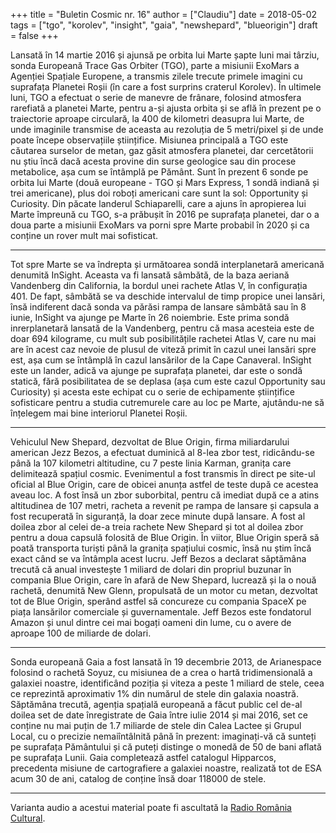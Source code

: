 +++
title = "Buletin Cosmic nr. 16"
author = ["Claudiu"]
date = 2018-05-02
tags = ["tgo", "korolev", "insight", "gaia", "newshepard", "blueorigin"]
draft = false
+++

Lansată în 14 martie 2016 și ajunsă pe orbita lui Marte șapte luni mai târziu, sonda Europeană Trace Gas Orbiter (TGO), parte a misiunii ExoMars a Agenției Spațiale Europene, a transmis zilele trecute primele imagini cu suprafața Planetei Roșii (în care a fost surprins craterul Korolev). În ultimele luni, TGO a efectuat o serie de manevre de frânare, folosind atmosfera rarefiată a planetei Marte, pentru a-și ajusta orbita și se află în prezent pe o traiectorie aproape circulară, la 400 de kilometri deasupra lui Marte, de unde imaginile transmise de aceasta au rezoluția de 5 metri/pixel și de unde poate începe observațiile științifice. Misiunea principală a TGO este căutarea surselor de metan, gaz găsit atmosfera planetei, dar cercetătorii nu știu încă dacă acesta provine din surse geologice sau din procese metabolice, așa cum se întâmplă pe Pământ. Sunt în prezent 6 sonde pe orbita lui Marte (două europeane - TGO și Mars Express, 1 sondă indiană și trei americane), plus doi roboți americani care sunt la sol: Opportunity și Curiosity. Din păcate landerul Schiaparelli, care a ajuns în apropierea lui Marte împreună cu TGO, s-a prăbușit în 2016 pe suprafața planetei, dar o a doua parte a misiunii ExoMars va porni spre Marte probabil în 2020 și ca conține un rover mult mai sofisticat.

---

Tot spre Marte se va îndrepta și următoarea sondă interplanetară americană denumită InSight. Aceasta va fi lansată sâmbătă, de la baza aeriană Vandenberg din California, la bordul unei rachete Atlas V, în configurația 401. De fapt, sâmbătă se va deschide intervalul de timp propice unei lansări, însă indiferent dacă sonda va părăsi rampa de lansare sâmbătă sau în 8 iunie, InSight va ajunge pe Marte în 26 noiembrie. Este prima sondă inrerplanetară lansată de la Vandenberg, pentru că masa acesteia este de doar 694 kilograme, cu mult sub posibilitățile rachetei Atlas V, care nu mai are în acest caz nevoie de plusul de viteză primit în cazul unei lansări spre est, așa cum se întâmplă în cazul lansărilor de la Cape Canaveral. InSight este un lander, adică va ajunge pe suprafața planetei, dar este o sondă statică, fără posibilitatea de se deplasa (așa cum este cazul Opportunity sau Curiosity) și acesta este echipat cu o serie de echipamente științifice sofisticare pentru a studia cutremurele care au loc pe Marte, ajutându-ne să înțelegem mai bine interiorul Planetei Roșii.

---

Vehiculul New Shepard, dezvoltat de Blue Origin, firma miliardarului american Jezz Bezos, a efectuat duminică al 8-lea zbor test, ridicându-se până la 107 kilometri altitudine, cu 7 peste linia Karman, granița care delimitează spațiul cosmic. Evenimentul a fost transmis în direct pe site-ul oficial al Blue Origin, care de obicei anunța astfel de teste după ce acestea aveau loc. A fost însă un zbor suborbital, pentru că imediat după ce a atins altitudinea de 107 metri, racheta a revenit pe rampa de lansare și capsula a fost recuperată în siguranță, la doar zece minute după lansare. A fost al doilea zbor al celei de-a treia rachete New Shepard și tot al doilea zbor pentru a doua capsulă folosită de Blue Origin. În viitor, Blue Origin speră să poată transporta turiști până la granița spațiului cosmic, însă nu știm încă exact când se va întâmpla acest lucru. Jeff Bezos a declarat săptămâna trecută că anual investește 1 miliard de dolari din propriul buzunar în compania Blue Origin, care în afară de New Shepard, lucrează și la o nouă rachetă, denumită New Glenn, propulsată de un motor cu metan, dezvoltat tot de Blue Origin, sperând astfel să concureze cu compania SpaceX pe piața lansărilor comerciale și guvernamentale. Jeff Bezos este fondatorul Amazon și unul dintre cei mai bogați oameni din lume, cu o avere de aproape 100 de miliarde de dolari.

---

Sonda europeană Gaia a fost lansată în 19 decembrie 2013, de Arianespace folosind o rachetă Soyuz, cu misiunea de a crea o hartă tridimensională a galaxiei noastre, identificând poziția și viteza a peste 1 miliard de stele, ceea ce reprezintă aproximativ 1% din numărul de stele din galaxia noastră. Săptămâna trecută, agenția spațială europeană a făcut public cel de-al doilea set de date înregistrate de Gaia între iulie 2014 și mai 2016, set ce conține nu mai puțin de 1.7 miliarde de stele din Calea Lactee și Grupul Local, cu o precizie nemaiîntâlnită până în prezent: imaginați-vă că sunteți pe suprafața Pământului și că puteți distinge o monedă de 50 de bani aflată pe suprafața Lunii. Gaia completează astfel catalogul Hipparcos, precedenta misiune de cartografiere a galaxiei noastre, realizată tot de ESA acum 30 de ani, catalog de conține însă doar 118000 de stele.

---

Varianta audio a acestui material poate fi ascultată la [Radio România Cultural](https://radioromaniacultural.ro/buletinul-cosmic/).
